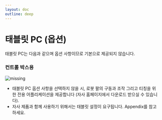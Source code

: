 ```yaml
---
layout: doc
outline: deep
---
```


# 태블릿 PC (옵션)

태블릿 PC는 다음과 같으며 옵션 사항이므로 기본으로 제공되지 않습니다.

### 컨트롤 박스용

![missing](/manual/common/product_introduction/5.png)

- 태블릿 PC 옵션 사항을 선택하지 않을 시, 로봇 팔의 구동과 조작 그리고 티칭을 위한 전용 어플리케이션을 제공합니다 (자사 홈페이지에서 다운로드 받으실 수 있습니다).
- 자사 제품과 함께 사용하기 위해서는 태블릿 설정이 요구됩니다. Appendix를 참고하세요.
